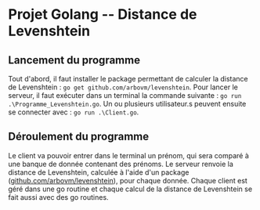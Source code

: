 # Projet Golang -- Distance de Levenshtein

## Lancement du programme
Tout d'abord, il faut installer le package permettant de calculer la distance de Levenshtein : `go get github.com/arbovm/levenshtein`.
Pour lancer le serveur, il faut exécuter dans un terminal la commande suivante : `go run .\Programme_Levenshtein.go`.
Un ou plusieurs utilisateur.s peuvent ensuite se connecter avec : `go run .\Client.go`.

## Déroulement du programme
Le client va pouvoir entrer dans le terminal un prénom, qui sera comparé à une banque de donnée contenant des prénoms. Le serveur renvoie la distance de Levenshtein, calculée à l'aide d'un package ([github.com/arbovm/levenshtein](https://github.com/arbovm/levenshtein)), pour chaque donnée. Chaque client est géré dans une go routine et chaque calcul de la distance de Levenshtein se fait aussi avec des go routines.

